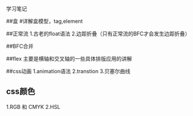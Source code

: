 学习笔记

##盒
#详解盒模型，tag,element

##正常流
1.古老的float语法
2.边距折叠（只有正常流的BFC才会发生边距折叠）

##BFC合并

##flex
主要是横轴和交叉轴的一些具体排版应用的讲解

##css动画
1.animation语法
2.transtion
3.贝塞尔曲线

## css颜色
1.RGB 和 CMYK
2.HSL